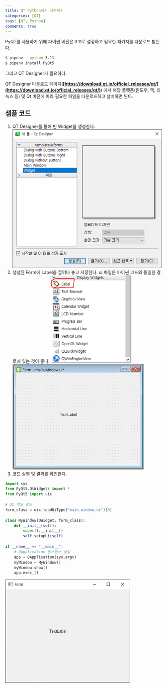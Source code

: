 ```yaml
---
title: QT Python에서 시작하기
categories: [QT]
tags: [QT, Python]
comments: true
---
```


PyQT를 사용하기 위해 파이썬 버전은 3.11로 설정하고 필요한 패키지를 다운로드 받는다.

```bash
$ pipenv --python 3.11
$ pipenv install PyQt5
```

그리고 QT Designer가 필요하다.

QT Designer 다운로드 페이지(**[https://download.qt.io/official_releases/qt/](https://download.qt.io/official_releases/qt/)**) 에서 해당 플랫폼(윈도우, 맥, 리눅스 등) 및 Qt 버전에 따라 필요한 파일을 다운로드하고 설치하면 된다.

## 샘플 코드

1. QT Designer를 통해 빈 Widget을 생성한다.
   ![qt_first_1](/assets/img/post/qt_first_1.png)
2. 생성된 Form에 Label을 끌어다 놓고 저장한다. ui 파일은 파이썬 코드와 동일한 경로에 있는 것이 좋다.
   ![qt_first_2](/assets/img/post/qt_first_2.png)
   ![qt_first_3](/assets/img/post/qt_first_3.png)
3. 코드 실행 및 결과를 확인한다.

```python
import sys
from PyQt5.QtWidgets import *
from PyQt5 import uic

# UI 파일 로드
form_class = uic.loadUiType("main_window.ui")[0]

class MyWindow(QWidget, form_class):
    def __init__(self):
        super().__init__()
        self.setupUi(self)

if __name__ == "__main__":
    # QApplication 인스턴스 생성
    app = QApplication(sys.argv)
    myWindow = MyWindow()
    myWindow.show()
    app.exec_()
```

![qt_first_4](/assets/img/post/qt_first_4.png)
